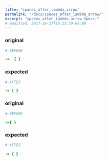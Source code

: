 ```yaml
---
title: "spaces_after_lambda_arrow"
permalink: "/docs/spaces_after_lambda_arrow/"
excerpt: "spaces_after_lambda_arrow Specs."
# modified: 2017-10-27T16:25:30-04:00
---
```

### original
```ruby
# BEFORE

->  { }

```
### expected
```ruby
# AFTER

-> { }

```
### original
```ruby
# BEFORE

->{ }

```
### expected
```ruby
# AFTER

-> { }

```
